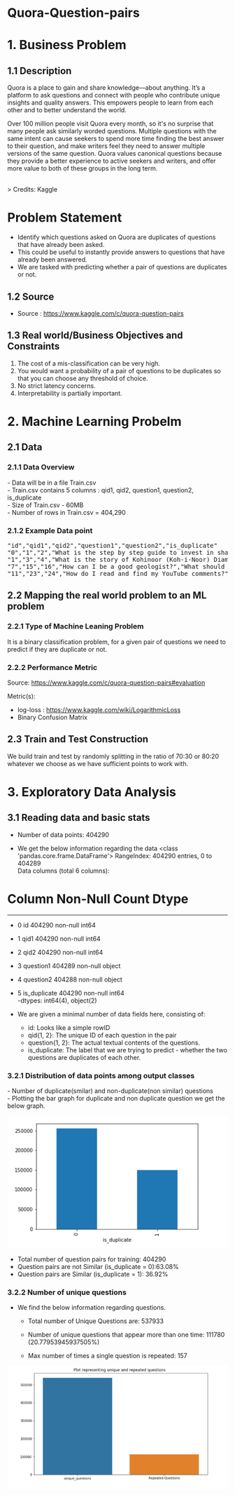 # Quora-Question-pairs

<h1> 1. Business Problem </h1>

<h2> 1.1 Description </h2>

<p>Quora is a place to gain and share knowledge—about anything. It’s a platform to ask questions and connect with people who contribute unique insights and quality answers. This empowers people to learn from each other and to better understand the world.</p>
<p>
Over 100 million people visit Quora every month, so it's no surprise that many people ask similarly worded questions. Multiple questions with the same intent can cause seekers to spend more time finding the best answer to their question, and make writers feel they need to answer multiple versions of the same question. Quora values canonical questions because they provide a better experience to active seekers and writers, and offer more value to both of these groups in the long term.
</p>
<br>
> Credits: Kaggle 

  # Problem Statement<br>
- Identify which questions asked on Quora are duplicates of questions that have already been asked. <br>
- This could be useful to instantly provide answers to questions that have already been answered. <br>
- We are tasked with predicting whether a pair of questions are duplicates or not. <br>

<h2> 1.2 Source</h2>

- Source : https://www.kaggle.com/c/quora-question-pairs

<h2>1.3 Real world/Business Objectives and Constraints </h2>

1. The cost of a mis-classification can be very high.
2. You would want a probability of a pair of questions to be duplicates so that you can choose any threshold of choice.
3. No strict latency concerns.
4. Interpretability is partially important.

<h1>2. Machine Learning Probelm </h1>

<h2> 2.1 Data </h2>

<h3> 2.1.1 Data Overview </h3>

<p> 
- Data will be in a file Train.csv <br>
- Train.csv contains 5 columns : qid1, qid2, question1, question2, is_duplicate <br>
- Size of Train.csv - 60MB <br>
- Number of rows in Train.csv = 404,290
</p>

<h3> 2.1.2 Example Data point </h3>

<pre>
"id","qid1","qid2","question1","question2","is_duplicate"
"0","1","2","What is the step by step guide to invest in share market in india?","What is the step by step guide to invest in share market?","0"
"1","3","4","What is the story of Kohinoor (Koh-i-Noor) Diamond?","What would happen if the Indian government stole the Kohinoor (Koh-i-Noor) diamond back?","0"
"7","15","16","How can I be a good geologist?","What should I do to be a great geologist?","1"
"11","23","24","How do I read and find my YouTube comments?","How can I see all my Youtube comments?","1"
</pre>

<h2> 2.2 Mapping the real world problem to an ML problem </h2>

<h3> 2.2.1 Type of Machine Leaning Problem </h3>

<p> It is a binary classification problem, for a given pair of questions we need to predict if they are duplicate or not. </p>

<h3> 2.2.2 Performance Metric </h3>

Source: https://www.kaggle.com/c/quora-question-pairs#evaluation

Metric(s): 
* log-loss : https://www.kaggle.com/wiki/LogarithmicLoss
* Binary Confusion Matrix

<h2> 2.3 Train and Test Construction </h2>

<p>  </p>
<p> We build train and test by randomly splitting in the ratio of 70:30 or 80:20 whatever we choose as we have sufficient points to work with. </p>

<h1>3. Exploratory Data Analysis </h1>

<h2> 3.1 Reading data and basic stats </h2>

- Number of data points: 404290<br>

- We get the below information regarding the data
 <class 'pandas.core.frame.DataFrame'>
RangeIndex: 404290 entries, 0 to 404289 <br>
Data columns (total 6 columns):<br>
 #   Column         Non-Null Count    Dtype <br>
---  ------         --------------    ----- 
- 0   id             404290 non-null  int64 <br>
- 1   qid1           404290 non-null  int64 <br>
- 2   qid2           404290 non-null  int64 <br>
- 3   question1      404289 non-null  object<br>
- 4   question2      404288 non-null  object<br>
- 5   is_duplicate   404290 non-null  int64 <br>
-dtypes: int64(4), object(2)<br>

- We are given a minimal number of data fields here, consisting of:<br>

  - id:  Looks like a simple rowID<br>
  - qid{1, 2}:  The unique ID of each question in the pair<br>
  - question{1, 2}:  The actual textual contents of the questions.<br>
  - is_duplicate:  The label that we are trying to predict - whether the two questions are duplicates of each other.<br>
  
 <h3> 3.2.1 Distribution of data points among output classes</h3>
- Number of duplicate(smilar) and non-duplicate(non similar) questions<br>
- Plotting the bar graph for duplicate and non duplicate question we get the below graph.

![](Capture1.PNG)

- Total number of question pairs for training:  404290<br>
- Question pairs are not Similar (is_duplicate = 0):63.08%<br>
- Question pairs are Similar (is_duplicate = 1): 36.92%<br>

<h3> 3.2.2 Number of unique questions </h3>

- We find the below information regarding questions.<br>

  - Total number of  Unique Questions are: 537933<br>

  - Number of unique questions that appear more than one time: 111780 (20.77953945937505%)<br>

  - Max number of times a single question is repeated: 157<br>

![](Capture2.PNG)
